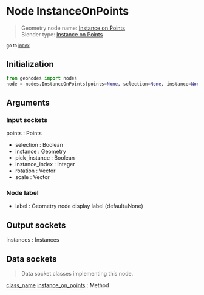 
# Node InstanceOnPoints

> Geometry node name: [Instance on Points](https://docs.blender.org/manual/en/latest/modeling/geometry_nodes/material/instance_on_points.html)<br>
  Blender type: [Instance on Points](https://docs.blender.org/api/current/bpy.types.GeometryNodeInstanceOnPoints.html)
  
<sub>go to [index](/docs/index.md)</sub>

## Initialization

```python
from geonodes import nodes
node = nodes.InstanceOnPoints(points=None, selection=None, instance=None, pick_instance=None, instance_index=None, rotation=None, scale=None, label=None)
```



## Arguments


### Input sockets

points : Points
- selection : Boolean
- instance : Geometry
- pick_instance : Boolean
- instance_index : Integer
- rotation : Vector
- scale : Vector

### Node label

- label : Geometry node display label (default=None)

## Output sockets

instances : Instances

## Data sockets

> Data socket classes implementing this node.
  
[class_name](/docs/sockets/Points.md) [instance_on_points](/docs/sockets/Points.md#instance_on_points) : Method

